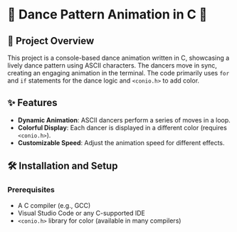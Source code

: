 # 🎉 Dance Pattern Animation in C 🎉

## 🌟 Project Overview
This project is a console-based dance animation written in C, showcasing a lively dance pattern using ASCII characters. The dancers move in sync, creating an engaging animation in the terminal. The code primarily uses `for` and `if` statements for the dance logic and `<conio.h>` to add color.

## ✨ Features
- **Dynamic Animation**: ASCII dancers perform a series of moves in a loop.
- **Colorful Display**: Each dancer is displayed in a different color (requires `<conio.h>`).
- **Customizable Speed**: Adjust the animation speed for different effects.

## 🛠️ Installation and Setup
### Prerequisites
- A C compiler (e.g., GCC)
- Visual Studio Code or any C-supported IDE
- `<conio.h>` library for color (available in many compilers)

